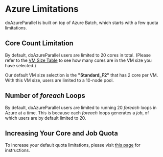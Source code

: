 # Azure Limitations

doAzureParallel is built on top of Azure Batch, which starts with a few quota limitations.

## Core Count Limitation

By default, doAzureParallel users are limited to 20 cores in total. (Please refer to the [VM Size Table](./10-vm-sizes.md#vm-size-table) to see how many cores are in the VM size you have selected.)

Our default VM size selection is the **"Standard_F2"** that has 2 core per VM. With this VM size, users are limited to a 10-node pool.

## Number of *foreach* Loops

By default, doAzureParallel users are limited to running 20 *foreach* loops in Azure at a time. This is because each *foreach* loops generates a *job*, of which users are by default limited to 20.

## Increasing Your Core and Job Quota

To increase your default quota limitations, please visit [this page](https://docs.microsoft.com/en-us/azure/batch/batch-quota-limit#increase-a-quota) for instructions.

